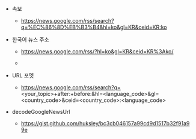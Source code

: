 
* 속보
  * https://news.google.com/rss/search?q=%EC%86%8D%EB%B3%B4&hl=ko&gl=KR&ceid=KR:ko
* 한국어 뉴스 주소
  * https://news.google.com/rss/?hl=ko&gl=KR&ceid=KR%3Ako/

  * 

* URL 포멧
  * https://news.google.com/rss/search?q=<your_topic>+after:<YYYY-MM-DD>+before:<YYYY-MM-DD>&hl=<language_code>&gl=<country_code>&ceid=<country_code>:<language_code>
  
* decodeGoogleNewsUrl
  * https://gist.github.com/huksley/bc3cb046157a99cd9d1517b32f91a99e